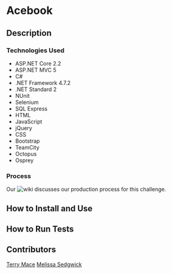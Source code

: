 # Acebook #

## Description ##

### Technologies Used ###
* ASP.NET Core 2.2
* ASP.NET MVC 5
* C#
* .NET Framework 4.7.2
* .NET Standard 2
* NUnit
* Selenium
* SQL Express
* HTML
* JavaScript
* jQuery
* CSS
* Bootstrap
* TeamCity
* Octopus
* Osprey

### Process ###
Our ![wiki](https://github.com/aimeecraig/acebook-brogrammers/wiki/Acebook-Wiki) discusses our production process for this challenge.

## How to Install and Use ##

## How to Run Tests ##

## Contributors ##
[Terry Mace](https://github.com/Tolvic)
[Melissa Sedgwick](https://github.com/melissasedgwick)
